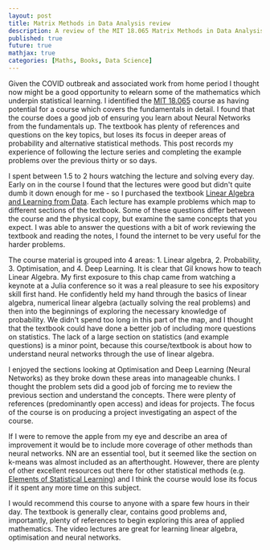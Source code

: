 ```yaml
---
layout: post
title: Matrix Methods in Data Analysis review
description: A review of the MIT 18.065 Matrix Methods in Data Analysis, Signal Processing, and Machine Learning, Spring 2018 opencourseware course, instructed by Gilbert Strang.
published: true
future: true
mathjax: true
categories: [Maths, Books, Data Science]
---
```


Given the COVID outbreak and associated work from home period I thought now might be a good opportunity to ~~re~~learn some of the mathematics which underpin statistical learning. I identified the [MIT 18.065](https://ocw.mit.edu/courses/mathematics/18-065-matrix-methods-in-data-analysis-signal-processing-and-machine-learning-spring-2018/) course as having potential for a course which covers the fundamentals in detail. I found that the course does a good job of ensuring you learn about Neural Networks from the fundamentals up. The textbook has plenty of references and questions on the key topics, but loses its focus in deeper areas of probability and alternative statistical methods. This post records my experience of following the lecture series and completing the example problems over the previous thirty or so days.

I spent between $1.5$ to $2$ hours watching the lecture and solving  every day. Early on in the course I found that the lectures were good but didn't quite dumb it down enough for me - so I purchased the textbook [Linear Algebra and Learning from Data](https://math.mit.edu/~gs/learningfromdata/). Each lecture has example problems which map to different sections of the textbook. Some of these questions differ between the course and the physical copy, but examine the same concepts that you expect. I was able to answer the questions with a bit of work reviewing the textbook and reading the notes, I found the internet to be very useful for the harder problems.

The course material is grouped into $4$ areas: 1. Linear algebra, 2. Probability, 3. Optimisation, and 4. Deep Learning. It is clear that Gil knows how to teach Linear Algebra. My first exposure to this chap came from watching a keynote at a Julia conference so it was a real pleasure to see his expository skill first hand. He confidently held my hand through the basics of linear algebra, numerical linear algebra (actually solving the real problems) and then into the beginnings of exploring the necessary knowledge of probability. We didn't spend too long in this part of the map, and I thought that the textbook could have done a better job of including more questions on statistics. The lack of a large section on statistics (and example questions) is a minor point, because this course/textbook is about how to understand neural networks through the use of linear algebra. 

I enjoyed the sections looking at Optimisation and Deep Learning (Neural Networks) as they broke down these areas into manageable chunks. I thought the problem sets did a good job of forcing me to review the previous section and understand the concepts. There were plenty of references (predominantly open access) and ideas for projects. The focus of the course is on producing a project investigating an aspect of the course.

If I were to remove the apple from my eye and describe an area of improvement it would be to include more coverage of other methods than neural networks. NN are an essential tool, but it seemed like the section on k-means was almost included as an afterthought. However, there are plenty of other excellent resources out there for other statistical methods (e.g. [Elements of Statistical Learning](https://web.stanford.edu/~hastie/ElemStatLearn/)) and I think the course would lose its focus if it spent any more time on this subject.

I would recommend this course to anyone with a spare few hours in their day. The textbook is generally clear, contains good problems and, importantly, plenty of references to begin exploring this area of applied mathematics. The video lectures are great for learning linear algebra, optimisation and neural networks.